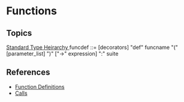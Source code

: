 # Functions

## Topics

[Standard Type Heirarchy ](http://docs.python.org/3.3/reference/datamodel.html#types)
    funcdef        ::=  [decorators] "def" funcname "(" [parameter_list] ")" ["->" expression] ":" suite

## References
- [Function Definitions](http://docs.python.org/3.3/reference/compound_stmts.html#function-definitions)
- [Calls](http://docs.python.org/3.3/reference/expressions.html#calls)
